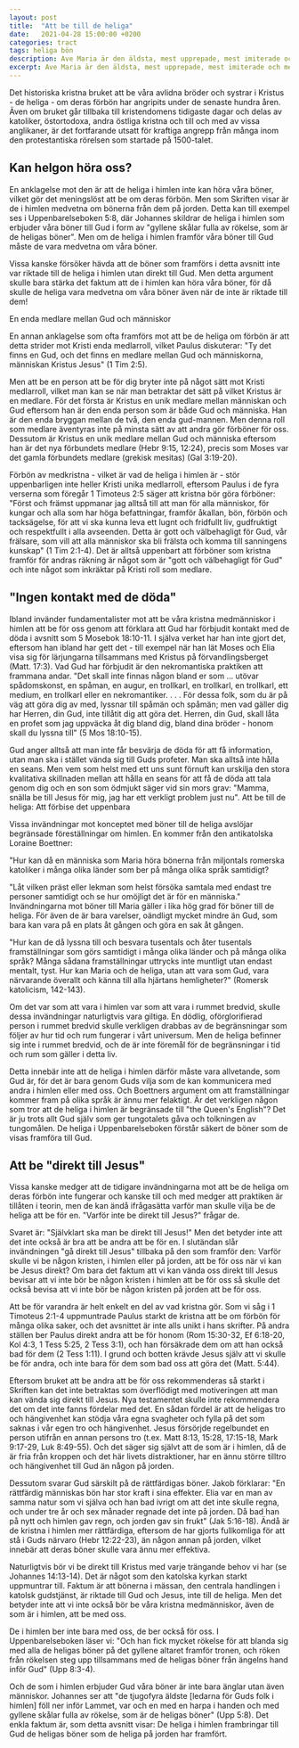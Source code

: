```yaml
---
layout: post
title:  "Att be till de heliga"
date:   2021-04-28 15:00:00 +0200
categories: tract
tags: heliga bön 
description: Ave Maria är den äldsta, mest upprepade, mest imiterade och mest kraftfulla kristna bönen. Klicka här för att läsa mer om dess historia och betydelse.
excerpt: Ave Maria är den äldsta, mest upprepade, mest imiterade och mest kraftfulla kristna bönen.
---
```


Det historiska kristna bruket att be våra avlidna bröder och systrar i Kristus - de heliga - om deras förbön har angripits under de senaste hundra åren. Även om bruket går tillbaka till kristendomens tidigaste dagar och delas av katoliker, östortodoxa, andra östliga kristna och till och med av vissa anglikaner, är det fortfarande utsatt för kraftiga angrepp från många inom den protestantiska rörelsen som startade på 1500-talet.

## Kan helgon höra oss?

En anklagelse mot den är att de heliga i himlen inte kan höra våra böner, vilket gör det meningslöst att be om deras förbön. Men som Skriften visar är de i himlen medvetna om bönerna från dem på jorden. Detta kan till exempel ses i Uppenbarelseboken 5:8, där Johannes skildrar de heliga i himlen som erbjuder våra böner till Gud i form av "gyllene skålar fulla av rökelse, som är de heligas böner". Men om de heliga i himlen framför våra böner till Gud måste de vara medvetna om våra böner.

Vissa kanske försöker hävda att de böner som framförs i detta avsnitt inte var riktade till de heliga i himlen utan direkt till Gud. Men detta argument skulle bara stärka det faktum att de i himlen kan höra våra böner, för då skulle de heliga vara medvetna om våra böner även när de inte är riktade till dem!

En enda medlare mellan Gud och människor

En annan anklagelse som ofta framförs mot att be de heliga om förbön är att detta strider mot Kristi enda medlarroll, vilket Paulus diskuterar: "Ty det finns en Gud, och det finns en medlare mellan Gud och människorna, människan Kristus Jesus" (1 Tim 2:5).

Men att be en person att be för dig bryter inte på något sätt mot Kristi medlarroll, vilket man kan se när man betraktar det sätt på vilket Kristus är en medlare. För det första är Kristus en unik medlare mellan människan och Gud eftersom han är den enda person som är både Gud och människa. Han är den enda bryggan mellan de två, den enda gud-mannen. Men denna roll som medlare äventyras inte på minsta sätt av att andra gör förböner för oss. Dessutom är Kristus en unik medlare mellan Gud och människa eftersom han är det nya förbundets medlare (Hebr 9:15, 12:24), precis som Moses var det gamla förbundets medlare (grekisk mesitas) (Gal 3:19-20).

Förbön av medkristna - vilket är vad de heliga i himlen är - stör uppenbarligen inte heller Kristi unika medlarroll, eftersom Paulus i de fyra verserna som föregår 1 Timoteus 2:5 säger att kristna bör göra förböner: "Först och främst uppmanar jag alltså till att man för alla människor, för kungar och alla som har höga befattningar, framför åkallan, bön, förbön och tacksägelse, för att vi ska kunna leva ett lugnt och fridfullt liv, gudfruktigt och respektfullt i alla avseenden. Detta är gott och välbehagligt för Gud, vår frälsare, som vill att alla människor ska bli frälsta och komma till sanningens kunskap" (1 Tim 2:1-4). Det är alltså uppenbart att förböner som kristna framför för andras räkning är något som är "gott och välbehagligt för Gud" och inte något som inkräktar på Kristi roll som medlare.

## "Ingen kontakt med de döda"

Ibland invänder fundamentalister mot att be våra kristna medmänniskor i himlen att be för oss genom att förklara att Gud har förbjudit kontakt med de döda i avsnitt som 5 Mosebok 18:10-11. I själva verket har han inte gjort det, eftersom han ibland har gett det - till exempel när han lät Moses och Elia visa sig för lärjungarna tillsammans med Kristus på förvandlingsberget (Matt. 17:3). Vad Gud har förbjudit är den nekromantiska praktiken att frammana andar. "Det skall inte finnas någon bland er som ... utövar spådomskonst, en spåman, en augur, en trollkarl, en trollkarl, en trollkarl, ett medium, en trollkarl eller en nekromantiker. . . . För dessa folk, som du är på väg att göra dig av med, lyssnar till spåmän och spåmän; men vad gäller dig har Herren, din Gud, inte tillåtit dig att göra det. Herren, din Gud, skall låta en profet som jag uppväcka åt dig bland dig, bland dina bröder - honom skall du lyssna till" (5 Mos 18:10-15).

Gud anger alltså att man inte får besvärja de döda för att få information, utan man ska i stället vända sig till Guds profeter. Man ska alltså inte hålla en seans. Men vem som helst med ett uns sunt förnuft kan urskilja den stora kvalitativa skillnaden mellan att hålla en seans för att få de döda att tala genom dig och en son som ödmjukt säger vid sin mors grav: "Mamma, snälla be till Jesus för mig, jag har ett verkligt problem just nu".
Att be till de heliga: Att förbise det uppenbara

Vissa invändningar mot konceptet med böner till de heliga avslöjar begränsade föreställningar om himlen. En kommer från den antikatolska Loraine Boettner:

"Hur kan då en människa som Maria höra bönerna från miljontals romerska katoliker i många olika länder som ber på många olika språk samtidigt?

"Låt vilken präst eller lekman som helst försöka samtala med endast tre personer samtidigt och se hur omöjligt det är för en människa." Invändningarna mot böner till Maria gäller i lika hög grad för böner till de heliga. För även de är bara varelser, oändligt mycket mindre än Gud, som bara kan vara på en plats åt gången och göra en sak åt gången.

"Hur kan de då lyssna till och besvara tusentals och åter tusentals framställningar som görs samtidigt i många olika länder och på många olika språk? Många sådana framställningar uttrycks inte muntligt utan endast mentalt, tyst. Hur kan Maria och de heliga, utan att vara som Gud, vara närvarande överallt och känna till alla hjärtans hemligheter?" (Romersk katolicism, 142-143).

Om det var som att vara i himlen var som att vara i rummet bredvid, skulle dessa invändningar naturligtvis vara giltiga. En dödlig, oförglorifierad person i rummet bredvid skulle verkligen drabbas av de begränsningar som följer av hur tid och rum fungerar i vårt universum. Men de heliga befinner sig inte i rummet bredvid, och de är inte föremål för de begränsningar i tid och rum som gäller i detta liv.

Detta innebär inte att de heliga i himlen därför måste vara allvetande, som Gud är, för det är bara genom Guds vilja som de kan kommunicera med andra i himlen eller med oss. Och Boettners argument om att framställningar kommer fram på olika språk är ännu mer felaktigt. Är det verkligen någon som tror att de heliga i himlen är begränsade till "the Queen's English"? Det är ju trots allt Gud själv som ger tungotalets gåva och tolkningen av tungomålen. De heliga i Uppenbarelseboken förstår säkert de böner som de visas framföra till Gud.

## Att be "direkt till Jesus"

Vissa kanske medger att de tidigare invändningarna mot att be de heliga om deras förbön inte fungerar och kanske till och med medger att praktiken är tillåten i teorin, men de kan ändå ifrågasätta varför man skulle vilja be de heliga att be för en. "Varför inte be direkt till Jesus?" frågar de.

Svaret är: "Självklart ska man be direkt till Jesus!" Men det betyder inte att det inte också är bra att be andra att be för en. I slutändan slår invändningen "gå direkt till Jesus" tillbaka på den som framför den: Varför skulle vi be någon kristen, i himlen eller på jorden, att be för oss när vi kan be Jesus direkt? Om bara det faktum att vi kan vända oss direkt till Jesus bevisar att vi inte bör be någon kristen i himlen att be för oss så skulle det också bevisa att vi inte bör be någon kristen på jorden att be för oss.

Att be för varandra är helt enkelt en del av vad kristna gör. Som vi såg i 1 Timoteus 2:1-4 uppmuntrade Paulus starkt de kristna att be om förbön för många olika saker, och det avsnittet är inte alls unikt i hans skrifter. På andra ställen ber Paulus direkt andra att be för honom (Rom 15:30-32, Ef 6:18-20, Kol 4:3, 1 Tess 5:25, 2 Tess 3:1), och han försäkrade dem om att han också bad för dem (2 Tess 1:11). I grund och botten krävde Jesus själv att vi skulle be för andra, och inte bara för dem som bad oss att göra det (Matt. 5:44).

Eftersom bruket att be andra att be för oss rekommenderas så starkt i Skriften kan det inte betraktas som överflödigt med motiveringen att man kan vända sig direkt till Jesus. Nya testamentet skulle inte rekommendera det om det inte fanns fördelar med det. En sådan fördel är att de heligas tro och hängivenhet kan stödja våra egna svagheter och fylla på det som saknas i vår egen tro och hängivenhet. Jesus försörjde regelbundet en person utifrån en annan persons tro (t.ex. Matt 8:13, 15:28, 17:15-18, Mark 9:17-29, Luk 8:49-55). Och det säger sig självt att de som är i himlen, då de är fria från kroppen och det här livets distraktioner, har en ännu större tilltro och hängivenhet till Gud än någon på jorden.

Dessutom svarar Gud särskilt på de rättfärdigas böner. Jakob förklarar: "En rättfärdig människas bön har stor kraft i sina effekter. Elia var en man av samma natur som vi själva och han bad ivrigt om att det inte skulle regna, och under tre år och sex månader regnade det inte på jorden. Då bad han på nytt och himlen gav regn, och jorden gav sin frukt" (Jak 5:16-18). Ändå är de kristna i himlen mer rättfärdiga, eftersom de har gjorts fullkomliga för att stå i Guds närvaro (Hebr 12:22-23), än någon annan på jorden, vilket innebär att deras böner skulle vara ännu mer effektiva.

Naturligtvis bör vi be direkt till Kristus med varje trängande behov vi har (se Johannes 14:13-14). Det är något som den katolska kyrkan starkt uppmuntrar till. Faktum är att bönerna i mässan, den centrala handlingen i katolsk gudstjänst, är riktade till Gud och Jesus, inte till de heliga. Men det betyder inte att vi inte också bör be våra kristna medmänniskor, även de som är i himlen, att be med oss.

De i himlen ber inte bara med oss, de ber också för oss. I Uppenbarelseboken läser vi: "Och han fick mycket rökelse för att blanda sig med alla de heligas böner på det gyllene altaret framför tronen, och röken från rökelsen steg upp tillsammans med de heligas böner från ängelns hand inför Gud" (Upp 8:3-4).

Och de som i himlen erbjuder Gud våra böner är inte bara änglar utan även människor. Johannes ser att "de tjugofyra äldste [ledarna för Guds folk i himlen] föll ner inför Lammet, var och en med en harpa i handen och med gyllene skålar fulla av rökelse, som är de heligas böner" (Upp 5:8). Det enkla faktum är, som detta avsnitt visar: De heliga i himlen frambringar till Gud de heligas böner som de heliga på jorden har framfört.
